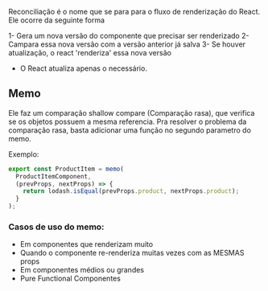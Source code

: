 Reconciliação é o nome que se para para o fluxo de renderização do React. Ele ocorre da seguinte forma

1- Gera um nova versão do componente que precisar ser renderizado
2- Campara essa nova versão com a versão anterior já salva
3- Se houver atualização, o react 'renderiza' essa nova versão

- O React atualiza apenas o necessário.

## Memo

Ele faz um comparação shallow compare (Comparação rasa), que verifica se os objetos possuem a mesma referencia. Pra resolver o problema da comparação rasa, basta adicionar uma função no segundo parametro do memo.

Exemplo:

```typescript
export const ProductItem = memo(
  ProductItemComponent,
  (prevProps, nextProps) => {
    return lodash.isEqual(prevProps.product, nextProps.product);
  }
);
```

### Casos de uso do memo:

- Em componentes que renderizam muito
- Quando o componente re-renderiza muitas vezes com as MESMAS props
- Em componentes médios ou grandes
- Pure Functional Componentes

